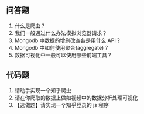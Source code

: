 ## 问答题

1. 什么是爬虫？
2. 我们一般通过什么办法模拟浏览器请求？
3. Mongodb 中数据的增删改查各是用什么 API？
4. Mongodb 中如何使用聚合(aggregate)？
5. 数据可视化中一般可以使用哪些前端工具？

## 代码题

1. 请动手实现一个知乎爬虫
2. 请在你爬取的数据上做如视频中的数据分析处理可视化
3. 【选做题】请实现一个知乎登录的 js 程序